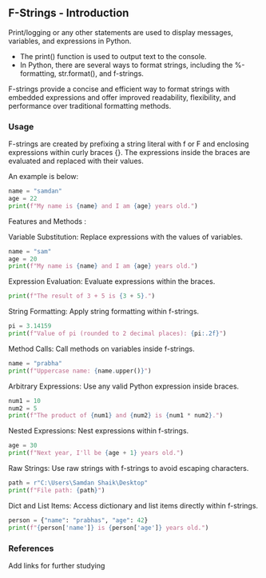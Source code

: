 ## F-Strings - Introduction

Print/logging or any other statements are used to display messages, variables, and expressions in Python.

- The print() function is used to output text to the console.
- In Python, there are several ways to format strings, including the %-formatting, str.format(), and f-strings.

F-strings provide a concise and efficient way to format strings with embedded expressions and offer improved readability, flexibility, and performance over traditional formatting methods.

### Usage

F-strings are created by prefixing a string literal with f or F and enclosing expressions within curly braces {}.
The expressions inside the braces are evaluated and replaced with their values.

An example is below:

```python
name = "samdan"
age = 22
print(f"My name is {name} and I am {age} years old.")
```

Features and Methods :

Variable Substitution: Replace expressions with the values of variables.

```python
name = "sam"
age = 20
print(f"My name is {name} and I am {age} years old.")
```

Expression Evaluation: Evaluate expressions within the braces.

```python
print(f"The result of 3 + 5 is {3 + 5}.")
```

String Formatting: Apply string formatting within f-strings.

```python
pi = 3.14159
print(f"Value of pi (rounded to 2 decimal places): {pi:.2f}")
```

Method Calls: Call methods on variables inside f-strings.

```python
name = "prabha"
print(f"Uppercase name: {name.upper()}")
```

Arbitrary Expressions: Use any valid Python expression inside braces.

```python
num1 = 10
num2 = 5
print(f"The product of {num1} and {num2} is {num1 * num2}.")
```

Nested Expressions: Nest expressions within f-strings.

```python
age = 30
print(f"Next year, I'll be {age + 1} years old.")
```

Raw Strings: Use raw strings with f-strings to avoid escaping characters.

```python
path = r"C:\Users\Samdan Shaik\Desktop"
print(f"File path: {path}")
```

Dict and List Items: Access dictionary and list items directly within f-strings.

```python
person = {"name": "prabhas", "age": 42}
print(f"{person['name']} is {person['age']} years old.")
```

### References

Add links for further studying
